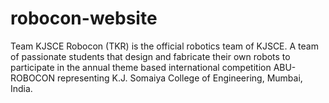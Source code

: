 # robocon-website


Team KJSCE Robocon (TKR) is the official robotics team of KJSCE. A team of passionate students that design and fabricate their own robots to participate in the annual theme based international competition ABU-ROBOCON representing K.J. Somaiya College of Engineering, Mumbai, India.